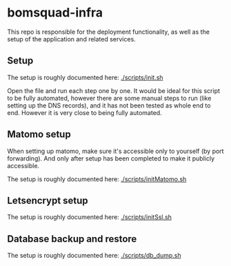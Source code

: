# bomsquad-infra

This repo is responsible for the deployment functionality, as well as the setup of the application and related services.

## Setup

The setup is roughly documented here: [./scripts/init.sh](./scripts/init.sh)

Open the file and run each step one by one. It would be ideal for this script to be fully automated, however there are some manual steps to run (like setting up the DNS records), and it has not been tested as whole end to end. However it is very close to being fully automated.

## Matomo setup

When setting up matomo, make sure it's accessible only to yourself (by port forwarding). And only after setup has been completed to make it publicly accessible.

The setup is roughly documented here: [./scripts/initMatomo.sh](./scripts/initMatomo.sh)

## Letsencrypt setup 

The setup is roughly documented here: [./scripts/initSsl.sh](./scripts/initSsl.sh)

## Database backup and restore

The setup is roughly documented here: [./scripts/db_dump.sh](./scripts/db_dump.sh)
